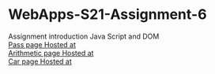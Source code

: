 # WebApps-S21-Assignment-6
Assignment introduction Java Script and DOM<br>
[Pass page Hosted at](https://44-563-web-apps-s21.github.io/webapps-s21-assignment-6-Rohith-S545442/pass.html)<br>
[Arithmetic page Hosted at](https://44-563-web-apps-s21.github.io/webapps-s21-assignment-6-Rohith-S545442/arithmetic.html)<br>
[Car page Hosted at](https://44-563-web-apps-s21.github.io/webapps-s21-assignment-6-Rohith-S545442/car.html)

